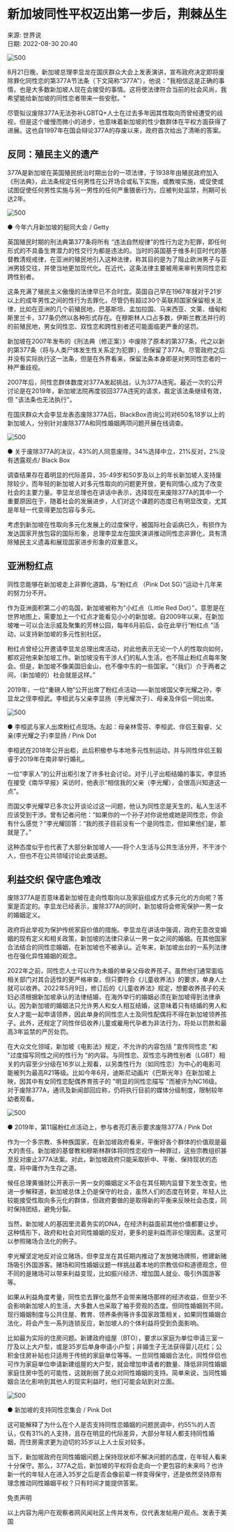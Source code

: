 # 新加坡同性平权迈出第一步后，荆棘丛生

来源: 世界说  
日期: 2022-08-30 20:40  

![500](https://i.guancha.cn/bbs/2022/08/30/20220830204006663.png?imageView2/2/w/500/format/png)

8月21日晚，新加坡总理李显龙在国庆群众大会上发表演讲，宣布政府决定即将废除罪化同性恋的第377A节法条（下文简称“377A”），他说："我相信这是正确的事情，也是大多数新加坡人现在会接受的事情。这将使法律符合当前的社会风尚，我希望能给新加坡的同性恋者带来一些安慰。"

尽管拟议废除377A无法弥补LGBTQ+人士在过去多年因其性取向而曾经遭受的歧视，但是这个缓慢而微小的进步，也意味着新加坡的性少数群体在平权方面获得了进展。这也自1997年在国会辩论377A的存废以来，政府首次给出了清晰的答案。

## 反同：殖民主义的遗产

377A是新加坡在英国殖民统治时期出台的一项法律，于1938年由殖民政府加入《刑法典》，此法条规定任何男性在公开场合或私下实施，或教唆实施，或促使或试图促使任何男性实施与另一男性的任何严重猥亵行为，应被判处监禁，刑期可长达2年。

![500](https://i.guancha.cn/bbs/2022/08/30/20220830204005483.png?imageView2/2/w/500/format/png)

● 今年六月新加坡的挺同大会 / Getty

英国殖民时期的刑法典第377条将所有 “违法自然规律”的性行为定为犯罪，即任何形式的不具备生育潜力的性交行为都是违法的。当时的英国基于维多利亚时代的基督教清规戒律，在亚洲的殖民地引入这种法律，称其目的是为了阻止欧洲男子与亚洲男妓交往，并使当地更加现代化。在近代，这条法律主要被用来审判男同性恋和跨性别者。

这条充满了殖民主义傲慢的法律早已不合时宜。英国自己早在1967年就对于21岁以上的成年男性之间的性行为去罪化，尽管仍有超过30个英联邦国家保留相关法律，比如在亚洲的几个前殖民地，巴基斯坦、孟加拉国、马来西亚、文莱、缅甸和斯里兰卡，377条仍然以各种形式存在。在穆斯林人口占多数，伊斯兰教法并行的的前殖民地，男女同性恋、双性恋和跨性别者还可能面临更严重的惩罚。

新加坡在2007年发布的《刑法典（修正案）》中废除了原本的第377条，代之以新的第377条（将与人类尸体发生性关系定为犯罪），但保留了377A。尽管政府之后并没有实际执行这一法条，但是在外界看来，保留法条本身即是对男同性恋者的一种严重歧视。

2007年后，同性恋群体数度对377A发起挑战，认为377A违宪。最近一次的公开讨论是在2019年，新加坡法院再度驳回377A违宪的请求，裁定该法条继续有效，但 "该法条也无法执行"。

在国庆群众大会李显龙表态废除377A后，BlackBox咨询公司对650名18岁以上的新加坡人，分别针对废除377A和同性婚姻两项问题开展在线调查。

![500](https://i.guancha.cn/bbs/2022/08/30/20220830204005301.png?imageView2/2/w/500/format/png)

● 关于废除377A的决议，43%的人同意废除，34%选择中立，21%反对，2%没有透露观点/ Black Box

调查结果存在着明显的代际差异，35-49岁和50岁及以上的年长新加坡人支持废除较少，而年轻的新加坡人对多元性取向的问题更开放，更有同情心,成为了改变社会的主要力量。李显龙总理也在讲话中表示，选择现在来废除377A的其中一个重要原因在于，随着社会的发展进步，人们对这个课题的态度已有明显改变，尤其是年轻一代变得更加包容与多元。

考虑到新加坡在性取向多元化发展上的过度保守，被国际社会诟病已久，有损作为发达国家开放包容的国际形象，总理李显龙在国庆演讲推动同性恋非罪化，具有清除殖民主义遗毒和展现国家进步形象的双重意义。

## 亚洲粉红点

同性恋能够在新加坡走上非罪化道路，与“粉红点 （Pink Dot SG）”运动十几年来的努力分不开。

作为亚洲面积第二小的岛国，新加坡被称为“小红点（Little Red Dot）”，意思是在世界地图上，需要加上一个红点才能看见小小的新加坡。自2009年以来，在新加坡唯一可以合法示威及聚集的芳林公园，每年6月前后，会在此举行“粉红点 ”活动，以支持新加坡的多元性别社区。

粉红点曾经公开邀请李显龙总理出席活动，对此他表示无论一个人的性取向如何，都欢迎他来新加坡工作。新加坡没有干涉人们的私人生活，也不阻止粉红点每年聚会。但是，新加坡不像美国旧金山，也不像中东的一些国家。“（我们）介于两者之间，（新加坡的）社会就是这样。”

2019年，一位“重磅人物”公开出席了粉红点活动——新加坡国父李光耀之孙，李显龙之侄李桓武。李桓武与父亲李显扬（李光耀次子）、母亲及伴侣一同出席。

![500](https://i.guancha.cn/bbs/2022/08/30/20220830204005665.png?imageView2/2/w/500/format/png)

● 李桓武与家人出席粉红点现场。左起：母亲林雪芬、李桓武、伴侣王毅睿、父亲(李光耀之子)李显扬 / Pink Dot

李桓武在2018年公开出柜，此后积极参与本地多元性别运动，并与同性伴侣王毅睿于2019年在南非举行婚礼。

一位“李家人”的公开出柜引发了许多社会讨论。对于儿子出柜结婚的事实，李显扬在接受《南华早报》采访时，他表示“相信我的父亲（李光耀），会很高兴知道这一点”。

而国父李光耀早已多次公开谈论过这一问题，他认为同性恋是天生的，私人生活不应该受到干涉。曾有记者问他：“如果你的一个孙子对你说他或她是同性恋，你会有什么感觉？”李光耀回答：“我的孩子目前没有一个是同性恋，但如果他们是，那就是了。”

这种态度似乎也代表了大部分新加坡人——将个人生活与公共生活分开，不干涉个人，但也不在公共领域讨论此类话题。

## 利益交织 保守底色难改

废除377A是否意味着新加坡在走向性取向以及家庭组成方式多元化的方向呢？答案是否定的。李显龙已经表示，废除377A的同时，新加坡将会修宪保护一男一女的婚姻定义。

政府将此举视为保护传统家庭价值的措施。李显龙在讲话中强调，政府无意改变婚姻的现有定义和相关政策，新加坡的法律只承认一男一女之间的婚姻。在其他国家合法结合的同性恋婚姻，在新加坡也不被承认。近年来，新加坡出台的一系列法律也在强化异性婚姻的观念。

2022年之前，同性恋人士可以作为未婚的单亲父母收养孩子。虽然他们通常面临相关部门对其合适性的更严格审查，但只要符合《儿童收养法》的要求，单身人士就可以收养。2022年5月9日，修订后的《儿童收养法》规定，想要收养孩子的夫妇必须根据新加坡承认的法律结婚，在海外举行的婚姻必须在新加坡得到法律承认。因为新加坡的婚姻法只允许男人和女人相互结婚，这意味着只有结婚的男人和女人才能一起申请领养，因此单身的同性恋人士及同性配偶将不得在新加坡领养孩子。此外，还规定了同性伴侣收养儿童或雇用代孕者为非法行为，将处以罚款和最高3年监禁的严厉处罚。

在大众文化领域，新加坡《电影法》规定，不允许的内容包括 "宣传同性恋 "和 "过度描写同性之间的性行为 "的内容。与同性恋、双性恋与跨性别者（LGBT）相关的内容至少分级在16岁以上观看，以另类性行为（如同性恋）为中心的电影可能被列为最高R21等级。比如今年6月，迪斯尼动画片《巴斯光年》在新加坡上映，因其中有女同性恋配偶养育孩子的 "明显的同性恋描写 "而被评为NC16级。对于废除377A，通讯及新闻部回应称，仍将执行目前的媒体分级制度，限制较年幼者观看。

![500](https://i.guancha.cn/bbs/2022/08/30/20220830204005681.png?imageView2/2/w/500/format/png)

● 2019年，第11届粉红点活动上，参与者亮灯表示要求废除377A / Pink Dot

作为一个多宗教、多种族国家，在新加坡政府看来，平衡好各个群体的价值观是最大的责任。新加坡的基督教和穆斯林群体将同性恋视作一种罪过，这些宗教组织甚至反对废止377A法案。对此，新加坡政府只能采取折中、平衡、保持现状的态度，将中庸作为生存之道。

候任总理黄循财公开表示一男一女的婚姻定义不会在其任期内监督下发生改变。他进一步解释道，新加坡总体上仍是保守的社会，虽然人们的态度在转变，年轻人比较能接受性取向多元化的群体，但政府要做的是取得新的平衡来反映社会态度，同时保持团结，避免分裂。

当然，新加坡人的基因里流着务实的DNA，在经济利益面前其他价值都要让步。这种情形下，政府和社会对同性婚姻的反对，更多的是利益而非伦理因素。这里可以参照赌场合法化的例子。

李光耀坚定地反对设立赌场，但李显龙在其任期内推动了发放赌场牌照，修建新赌场吸引外国游客。赌场和同性婚姻议题一样挑战着本地的宗教信仰和道德观念，但不同的是赌场可以带来利益变现，比如振兴经济、增加国人就业、吸引外国游客等。

如果从利益角度考量，同性恋去罪化虽然不会带来赌场那样的经济收益，但至少不会影响新加坡人的生活，大多数人也采取了袖手旁观的态度。但同性婚姻则不同，现行婚姻制度与公共住屋、教育、领养条例等许多国家政策相关，如果同性婚姻合法化，将会产生一系列连锁反应，新加坡人的个体利益将受到负面影响。

比如最为实际的住房问题。新建政府组屋（BTO），要求以家庭为单位申请三室一厅及以上大户型，或是35岁后单身申请小户型；非婚生子无法获得婴儿花红；公积金住房补贴也只适用于传统的家庭单位等等。一旦同性婚姻合法化，同性伴侣也可作为家庭单位申请新建组屋的大户型，就会增加申请者的数量、降低非同性婚姻家庭住房中签的可能性，这就削弱了民众对同性婚姻的支持。简单来说，当同性婚姻合法化影响到其他人的现实利益时，他们可能会站到对立面。

![500](https://i.guancha.cn/bbs/2022/08/30/20220830204005872.jpg?imageView2/2/w/500/format/jpg)

● 新加坡的支持同性恋集会 / Pink Dot

这可能解释了为什么在个人是否支持同性恋婚姻的问题民调中，约55%的人否认，仅有31%的人支持，且存在明显的代际差异，大部分年轻人都支持同性婚姻，而住房需求更为迫切的35岁以上人士反对较多。

当下，新加坡政府在同性婚姻问题上保持现状却不解决问题的态度，在年轻人看来十分保守。那么，377A之后，新加坡的平权将会走向一个更包容的未来吗？也许新一代的年轻人在进入35岁之后是否会像前辈一样变得保守，还是依然坚持原有理念推动同性婚姻平权？只有时间才能提供答案。

免责声明

以上内容为用户在观察者网风闻社区上传并发布，仅代表发帖用户观点。发表于美国
<!-- tcd_original_link https://user.guancha.cn/main/content?id=840434&s=fwtjgzwz -->
